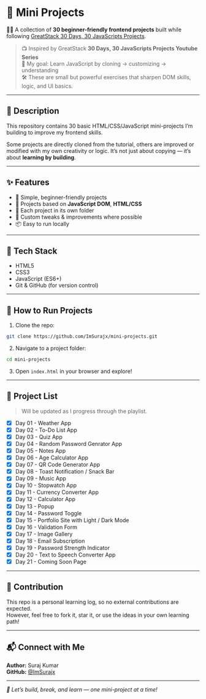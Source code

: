 # 📌 Mini Projects

👨‍💻 A collection of **30 beginner-friendly frontend projects** built while following [GreatStack 30 Days, 30 JavaScripts Projects](https://youtu.be/MIYQR-Ybrn4?si=x73NFkBI4b-8CZ5v).

> 📺 Inspired by GreatStack **30 Days, 30 JavaScripts Projects Youtube Series**  
> 🎯 My goal: Learn JavaScript by cloning → customizing → understanding  
> 🛠️ These are small but powerful exercises that sharpen DOM skills, logic, and UI basics.

---

## 📝 Description

This repository contains 30 basic HTML/CSS/JavaScript mini-projects I’m building to improve my frontend skills.

Some projects are directly cloned from the tutorial, others are improved or modified with my own creativity or logic. It’s not just about copying — it’s about **learning by building**.

---

## ✨ Features

- 🧱 Simple, beginner-friendly projects
- 🔁 Projects based on **JavaScript DOM**, **HTML/CSS**
- 🎨 Each project in its own folder
- 🔧 Custom tweaks & improvements where possible
- 📦 Easy to run locally

---

## 🧰 Tech Stack

- HTML5
- CSS3
- JavaScript (ES6+)
- Git & GitHub (for version control)

---

## 🚀 How to Run Projects

1. Clone the repo:

```bash
git clone https://github.com/ImSurajx/mini-projects.git
```

2. Navigate to a project folder:

```bash
cd mini-projects
```

3. Open `index.html` in your browser and explore!

---

## 📁 Project List

> Will be updated as I progress through the playlist.

- [x] Day 01 - Weather App  
- [x] Day 02 - To-Do List App  
- [x] Day 03 - Quiz App  
- [x] Day 04 - Random Password Genrator App  
- [x] Day 05 - Notes App
- [x] Day 06 - Age Calculator App
- [x] Day 07 - QR Code Generator App
- [x] Day 08 - Toast Notification / Snack Bar
- [x] Day 09 - Music App
- [x] Day 10 - Stopwatch App
- [x] Day 11 - Currency Converter App
- [x] Day 12 - Calculator App
- [x] Day 13 - Popup
- [x] Day 14 - Password Toggle
- [x] Day 15 - Portfolio Site with Light / Dark Mode
- [x] Day 16 - Validation Form
- [x] Day 17 - Image Gallery
- [x] Day 18 - Email Subscription
- [x] Day 19 - Password Strength Indicator
- [x] Day 20 - Text to Speech Converter App
- [x] Day 21 - Coming Soon Page

---

## 🤝 Contribution

This repo is a personal learning log, so no external contributions are expected.  
However, feel free to fork it, star it, or use the ideas in your own learning path!

---

## 📬 Connect with Me

**Author:** Suraj Kumar  
**GitHub:** [@ImSurajx](https://github.com/ImSurajx)

---

_🚀 Let’s build, break, and learn — one mini-project at a time!_